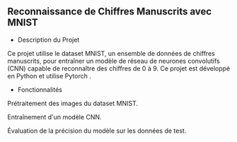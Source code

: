 ## Reconnaissance de Chiffres Manuscrits avec MNIST

- Description du Projet

Ce projet utilise le dataset MNIST, un ensemble de données de chiffres manuscrits, pour entraîner un modèle de réseau de neurones convolutifs (CNN) capable de reconnaître des chiffres de 0 à 9. Ce projet est développé en Python et utilise Pytorch .

- Fonctionnalités

Prétraitement des images du dataset MNIST.

Entraînement d'un modèle CNN.

Évaluation de la précision du modèle sur les données de test.
